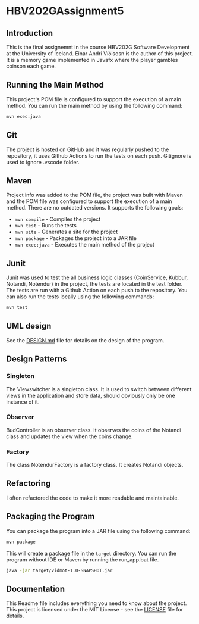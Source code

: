 # HBV202GAssignment5

## Introduction

This is the final assignemnt in the course HBV202G Software Development at the University of Iceland. Einar Andri Víðisosn is the author of this project.
It is a memory game implemented in Javafx where the player gambles coinson each game.

## Running the Main Method

This project's POM file is configured to support the execution of a main method. You can run the main method by using the following command:

```bash
mvn exec:java
```

## Git

The project is hosted on GitHub and it was regularly pushed to the repository, it uses Github Actions to run the tests on each push. Gitignore is used to ignore .vscode folder.

## Maven

Project info was added to the POM file, the project was built with Maven and the POM file was configured to support the execution of a main method. There are no outdated versions. It supports the following goals:

- `mvn compile` - Compiles the project
- `mvn test` - Runs the tests
- `mvn site` - Generates a site for the project
- `mvn package` - Packages the project into a JAR file
- `mvn exec:java` - Executes the main method of the project

## Junit

Junit was used to test the all business logic classes (CoinService, Kubbur, Notandi, Notendur) in the project, the tests are located in the test folder. The tests are run with a Github Action on each push to the repository. You can also run the tests locally using the following commands:

```bash
mvn test
```

## UML design

See the [DESIGN.md](./src/site/markdown/design.md) file for details on the design of the program.

## Design Patterns

### Singleton

The Viewswitcher is a singleton class. It is used to switch between different views in the application and store data, should obviously only be one instance of it.

### Observer

BudController is an observer class. It observes the coins of the Notandi class and updates the view when the coins change.

### Factory

The class NotendurFactory is a factory class. It creates Notandi objects.

## Refactoring

I often refactored the code to make it more readable and maintainable.

## Packaging the Program

You can package the program into a JAR file using the following command:

```bash
mvn package
```

This will create a package file in the `target` directory. You can run the program without IDE or Maven by running the run_app.bat file.

```bash
java -jar target/vidmot-1.0-SNAPSHOT.jar
```

## Documentation

This Readme file includes everything you need to know about the project. This project is licensed under the MIT License - see the [LICENSE](LICENSE) file for details.